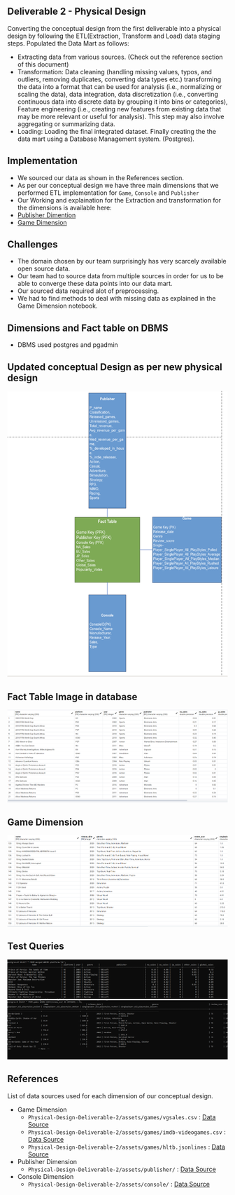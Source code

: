 ## Deliverable 2 - Physical Design
Converting the conceptual design from the first deliverable into a physical design by following the ETL(Extraction, Transform and Load) data staging steps.
Populated the Data Mart as follows:
- Extracting data from various sources. (Check out the reference section of this document)
- Transformation: Data cleaning (handling missing values, typos, and outliers, removing duplicates, converting data types etc.) 
transforming the data into a format that can be used for analysis (i.e., normalizing or scaling the data), data integration, data discretization (i.e., converting continuous data into discrete data by grouping it into bins or categories), Feature engineering (i.e., creating new features from existing data that may be more relevant or useful for analysis). This step may also involve aggregating or summarizing data.
- Loading: Loading the final integrated dataset.
Finally creating the the data mart using a Database Management system. (Postgres).

## Implementation
- We sourced our data as shown in the References section.
- As per our conceptual design we have three main dimensions that we performed ETL implementation for `Game`, `Console` and `Publisher`
- Our Working and explaination for the Extraction and transformation for the dimensions is available here:
- [Publisher Dimention](https://github.com/maanuw/Fundamentals-of-Data-Science/blob/main/Physical-Design-Deliverable-2/transformation/Publisher.ipynb)
- [Game Dimension](https://github.com/maanuw/Fundamentals-of-Data-Science/blob/main/Physical-Design-Deliverable-2/transformation/game.ipynb)

## Challenges
- The domain chosen by our team surprisingly has very scarcely available open source data.
- Our team had to source data from multiple sources in order for us to be able to converge these data points into our data mart.
- Our sourced data required alot of preprocessing.
- We had to find methods to deal with missing data as explained in the Game Dimension notebook.

## Dimensions and Fact table on DBMS
- DBMS used postgres and pgadmin

## Updated conceptual Design as per new physical design
![updated-model](./assets/img/model.png)

## Fact Table Image in database
![fact-table](./assets/img/fact_table.png)

## Game Dimension
![fact-table](./assets/img/game.png)

## Test Queries
![fact-table](./assets/img/sql_query.png)
![fact-table](./assets/img/sql_query2.png)
## References
List of data sources used for each dimension of our conceptual design.
- Game Dimension
    - `Physical-Design-Deliverable-2/assets/games/vgsales.csv` : [Data Source](https://www.kaggle.com/datasets/gregorut/videogamesales)
    - `Physical-Design-Deliverable-2/assets/games/imdb-videogames.csv` : [Data Source](https://www.kaggle.com/datasets/muhammadadiltalay/imdb-video-games?select=imdb-videogames.csv)
    - `Physical-Design-Deliverable-2/assets/games/hltb.jsonlines` : [Data Source](https://www.kaggle.com/datasets/baraazaid/how-long-to-beat-video-games)
- Publisher Dimension
    - `Physical-Design-Deliverable-2/assets/publisher/` : [Data Source](https://www.kaggle.com/datasets/andreshg/videogamescompaniesregions?select=video-games-developers.csv)
- Console Dimension 
    - `Physical-Design-Deliverable-2/assets/console/` : [Data Source](https://www.kaggle.com/datasets/jaimepazlopes/game-console-manufactor-and-sales)

